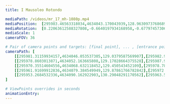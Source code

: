 ```yaml
---
title: I Mausoleo Rotondo

mediaPath: /videos/mr_17_mh-1080p.mp4
mediaPosition:  [295983.46563318034,4634043.170043939,128.96309737686892]
mediaRotation:  [0.22063612588327808,-0.6640197934168958,-0.6779745730660185,0.22527292820432604]
mediaScale: 1
cameraFOV: 36

# Pair of camera points and targets: [final point], ... , [entrance point]
cameraPath: [
    [[295981.31159934157,4634046.053537305,129.0379587569907],[295982.95807997027,4634043.849479093,128.98073690188917]],
    [[295978.8603013871,4634052.163665808,129.17028664375528],[295987.977479846,4634038.415212806,128.84302985954326]],
    [[295970.35514604556,4634068.632118452,129.450543452109],[295978.78766659845,4634054.45709999,128.99070792996488]],
    [[295961.91699912836,4634079.384549949,129.87861766782842],[295972.2386913286,4634066.5209946865,129.38707303973536]],
    [[295953.2684532336,4634090.162922903,130.29048291170562],[295963.59014543385,4634077.29936764,129.79893828361256]]
]

# ViewPoints overrides in seconds
animationEntry:
---
```

